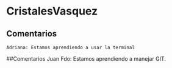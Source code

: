 # CristalesVasquez

## Comentarios
    Adriana: Estamos aprendiendo a usar la terminal

##Comentarios
	Juan Fdo: Estamos aprendiendo a manejar GIT.